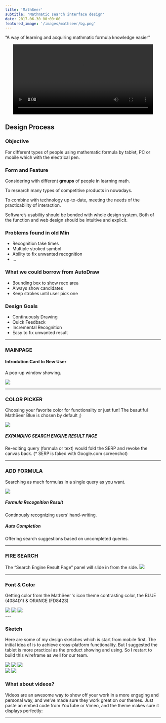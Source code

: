 ```yaml
---
title: 'MathSeer'
subtitle: 'Mathmatic search interface design'
date: 2017-06-30 00:00:00
featured_image: '/images/mathseer/bg.png'
---
```


<p class="intro-text"> 
“A way of learning and acquiring mathmatic formula knowledge easier”
</p>
<center>
  <video width="90%" controls autoplay loop>
    <source src="/images/mathseer/motion2.mp4" type="video/mp4">
  </video>
</center>

## Design Process
### Objective

For <span>different</span> types of people using mathematic formula by tablet, PC or mobile which with the electrical pen.

### Form and Feature

Considering with different **groups** of people in learning math.

To research many types of competitive products in nowadays. 

To combine with technology up-to-date, meeting the needs of the practicability of interaction.

Software’s usability should be bonded with whole design system. Both of the function and web design should be intuitive and explicit.







### Problems found in old Min

- Recognition take times
- Multiple stroked symbol
- Ability to fix unwanted recognition
- ...

### What we could borrow from AutoDraw

- Bounding box to show reco area
- Always show candidates
- Keep strokes until user pick one

### Design Goals

- Continuously Drawing
- Quick Feedback
- Incremental Recognition
- Easy to fix unwanted result



---
### MAINPAGE

#### Introdution Card to New User

A pop-up window showing.

![](/images/mathseer/layout/layout1.png)


---

### COLOR PICKER

Choosing your favorite color for functionality or just fun! 
The beautiful MathSeer Blue is chosen by default ;)


![](/images/mathseer/layout/layout2.png)
##### EXPANDING SEARCH ENGINE RESULT PAGE 
Re-editing query (formula or text) would fold the SERP and revoke the canvas back.
(* SERP is faked with Google.com screenshot)

---
### ADD FORMULA

Searching as much formulas in a single query as you want.

![](/images/mathseer/layout/layout3.png)
##### Formula Recognition Result
Continously recognizing users’ hand-writing.
##### Auto Completion
Offering search suggestions based on uncompleted queries.


---

### FIRE SEARCH

The “Search Engine Result Page” panel will slide in from the side.
![](/images/mathseer/layout/layout4.png)

---

### Font & Color
Getting color from the MathSeer ’s icon theme contrasting color, the BLUE (4084D1) & ORANGE (FD8423)

<div class="gallery" data-columns="2">
	<img src="/images/mathseer/layout/font.png">
	<img src="/images/mathseer/layout/color.png">
	<img src="/images/mathseer/layout/illustration.png">
</div>
---

### Sketch
Here are some of my design sketches which is start from mobile first. The initial idea of is to achieve cross-platform functionality.
But I suggested the tablet is more practical as the product showing and using. So I restart to build this wireframe as well for our team.
<div class="gallery" data-columns="3">
	<img src="/images/mathseer/sketch/sketch1.png">
	<img src="/images/mathseer/sketch/sketch2.png">
	<img src="/images/mathseer/sketch/sketch3.png">
	
</div>



<div class="gallery" data-columns="1">
	<img src="/images/demo/demo-landscape.jpg">
	<img src="/images/demo/demo-landscape-2.jpg">
</div>

### What about videos?

Videos are an awesome way to show off your work in a more engaging and personal way, and we’ve made sure they work great on our themes. Just paste an embed code from YouTube or Vimeo, and the theme makes sure it displays perfectly:



---

